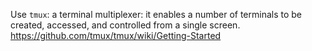 
Use `tmux`: a terminal multiplexer: it enables a number of terminals to be created, accessed, and controlled from a single screen.
https://github.com/tmux/tmux/wiki/Getting-Started
